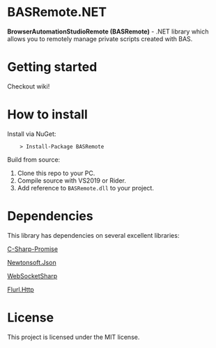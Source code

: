 # BASRemote.NET

**BrowserAutomationStudioRemote (BASRemote)** - .NET library which allows you to remotely manage private scripts created with BAS.

# Getting started

Checkout wiki!

# How to install

Install via NuGet:

```
	> Install-Package BASRemote
```

Build from source:

1. Clone this repo to your PC.
2. Compile source with VS2019 or Rider.
3. Add reference to ```BASRemote.dll``` to your project.

# Dependencies
This library has dependencies on several excellent libraries:

[C-Sharp-Promise](https://github.com/Real-Serious-Games/C-Sharp-Promise)

[Newtonsoft.Json](https://github.com/JamesNK/Newtonsoft.Json)

[WebSocketSharp](https://github.com/sta/websocket-sharp)

[Flurl.Http](https://github.com/tmenier/Flurl)

# License
This project is licensed under the MIT license.
